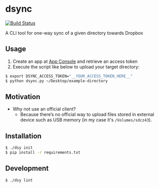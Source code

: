 # dsync
[![Build Status](https://travis-ci.org/announce/dsync.svg?branch=master)](https://travis-ci.org/announce/dsync)

A CLI tool for one-way sync of a given directory towards Dropbox

## Usage

1. Create an app at [App Console](https://www.dropbox.com/developers/apps/) and retrieve an access token
1. Execute the script like below to upload your target directory:

```bash
$ export DSYNC_ACCESS_TOKEN="__YOUR_ACCESS_TOKEN_HERE__"
$ python dsync.py ~/Desktop/example-directory
```

## Motivation
* Why not use an official client?
  * Because there’s no official way to upload files stored in external device such as USB memory (in my case it's `/Volumes/sdcz43`).

## Installation

 ```bash
$ ./dsy init
$ pip install -r requirements.txt
```

## Development

```bash
$ ./dsy lint
```
